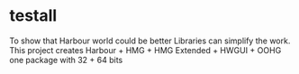 # testall
To show that Harbour world could be better
Libraries can simplify the work.
This project creates
Harbour + HMG + HMG Extended + HWGUI + OOHG
one package with 32 + 64 bits

